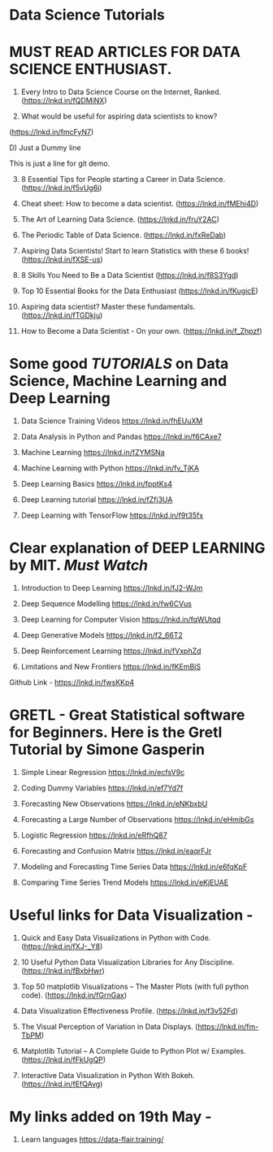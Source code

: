# Data Science Tutorials

MUST READ ARTICLES FOR DATA SCIENCE ENTHUSIAST.
==============================================
1) Every Intro to Data Science Course on the Internet, Ranked.
(https://lnkd.in/fQDMiNX)

2) What would be useful for aspiring data scientists to know?

(https://lnkd.in/fmcFyN7)

D) Just a Dummy line

This is just a line for git demo.

3) 8 Essential Tips for People starting a Career in Data Science.
(https://lnkd.in/f5vUg6i)

4) Cheat sheet: How to become a data scientist.
(https://lnkd.in/fMEhi4D)

5) The Art of Learning Data Science.
(https://lnkd.in/fruY2AC)

6) The Periodic Table of Data Science.
(https://lnkd.in/fxReDab)

7) Aspiring Data Scientists! Start to learn Statistics with these 6 books!
(https://lnkd.in/fXSE-us)

8)  8 Skills You Need to Be a Data Scientist
(https://lnkd.in/f8S3Ygd)

9) Top 10 Essential Books for the Data Enthusiast
(https://lnkd.in/fKugicE)

10)  Aspiring data scientist? Master these fundamentals.
(https://lnkd.in/fTGDkju)

11) How to Become a Data Scientist - On your own.
(https://lnkd.in/f_Zhpzf)




Some good ***TUTORIALS*** on Data Science, Machine Learning and Deep Learning
=============================================================================
1) Data Science Training Videos
https://lnkd.in/fhEUuXM


2) Data Analysis in Python and Pandas
https://lnkd.in/f6CAxe7
 

3) Machine Learning
https://lnkd.in/fZYMSNa


4) Machine Learning with Python
https://lnkd.in/fv_TjKA
 

5) Deep Learning Basics
https://lnkd.in/fpptKs4
 

6) Deep Learning tutorial
https://lnkd.in/fZfj3UA


7) Deep Learning with TensorFlow
https://lnkd.in/f9t35fx




Clear explanation of DEEP LEARNING by MIT.  ***Must Watch*** 
=============================================================
1) Introduction to Deep Learning
https://lnkd.in/fJ2-WJm

2) Deep Sequence Modelling
https://lnkd.in/fw6CVus

3) Deep Learning for Computer Vision
https://lnkd.in/fqWUtqd

4) Deep Generative Models
https://lnkd.in/f2_66T2

5) Deep Reinforcement Learning
https://lnkd.in/fVxphZd

6) Limitations and New Frontiers
https://lnkd.in/fKEmBjS

Github Link - https://lnkd.in/fwsKKp4




GRETL - Great Statistical software for Beginners. Here is the Gretl Tutorial by Simone Gasperin
================================================================================================
1) Simple Linear Regression
https://lnkd.in/ecfsV9c

2) Coding Dummy Variables
https://lnkd.in/ef7Yd7f

3) Forecasting New Observations
https://lnkd.in/eNKbxbU

4) Forecasting a Large Number of Observations
https://lnkd.in/eHmibGs

5) Logistic Regression
https://lnkd.in/eRfhQ87

6) Forecasting and Confusion Matrix
https://lnkd.in/eaqrFJr

7) Modeling and Forecasting Time Series Data
https://lnkd.in/e6fqKpF
  
8) Comparing Time Series Trend Models
https://lnkd.in/eKjEUAE



Useful links for Data Visualization - 
====================================
1) Quick and Easy Data Visualizations in Python with Code.
(https://lnkd.in/fXJ-_Y8)

2) 10 Useful Python Data Visualization Libraries for Any Discipline.
(https://lnkd.in/fBxbHwr)

3) Top 50 matplotlib Visualizations – The Master Plots (with full python code).
(https://lnkd.in/fGrnGax)

4) Data Visualization Effectiveness Profile.
(https://lnkd.in/f3v52Fd)

5) The Visual Perception of Variation in Data Displays.
(https://lnkd.in/fm-TbPM)

6) Matplotlib Tutorial – A Complete Guide to Python Plot w/ Examples.
(https://lnkd.in/fFkUgQP)

7) Interactive Data Visualization in Python With Bokeh.
(https://lnkd.in/fEfQAvg)

My links added on 19th May - 
====================================
1) Learn languages
https://data-flair.training/